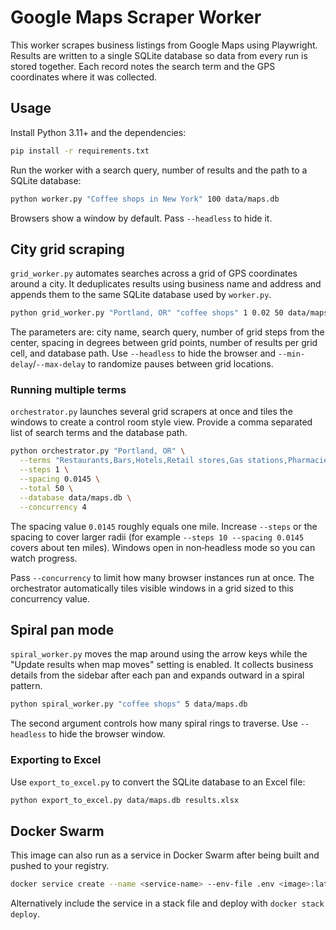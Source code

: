 # Google Maps Scraper Worker

This worker scrapes business listings from Google Maps using Playwright.
Results are written to a single SQLite database so data from every run
is stored together. Each record notes the search term and the GPS
coordinates where it was collected.

## Usage

Install Python 3.11+ and the dependencies:

```bash
pip install -r requirements.txt
```

Run the worker with a search query, number of results and the path to a
SQLite database:

```bash
python worker.py "Coffee shops in New York" 100 data/maps.db
```

Browsers show a window by default. Pass `--headless` to hide it.

## City grid scraping

`grid_worker.py` automates searches across a grid of GPS coordinates around a
city. It deduplicates results using business name and address and appends them
to the same SQLite database used by `worker.py`.

```bash
python grid_worker.py "Portland, OR" "coffee shops" 1 0.02 50 data/maps.db
```

The parameters are: city name, search query, number of grid steps from the center, spacing in degrees between grid points, number of results per grid cell, and database path. Use `--headless` to hide the browser and `--min-delay`/`--max-delay` to randomize pauses between grid locations.

### Running multiple terms

`orchestrator.py` launches several grid scrapers at once and tiles the windows
to create a control room style view. Provide a comma separated list of search
terms and the database path.

```bash
python orchestrator.py "Portland, OR" \
  --terms "Restaurants,Bars,Hotels,Retail stores,Gas stations,Pharmacies,Automotive,Banks,Healthcare,Professional services,Education,Government offices,Entertainment,Construction,Real estate" \
  --steps 1 \
  --spacing 0.0145 \
  --total 50 \
  --database data/maps.db \
  --concurrency 4
```

The spacing value `0.0145` roughly equals one mile.  Increase `--steps` or the spacing to cover larger radii (for example `--steps 10 --spacing 0.0145` covers about ten miles).  Windows open in non‑headless mode so you can watch progress.

Pass `--concurrency` to limit how many browser instances run at once. The orchestrator automatically tiles visible windows in a grid sized to this concurrency value.

## Spiral pan mode

`spiral_worker.py` moves the map around using the arrow keys while the "Update results when map moves" setting is enabled. It collects business details from the sidebar after each pan and expands outward in a spiral pattern.

```bash
python spiral_worker.py "coffee shops" 5 data/maps.db
```

The second argument controls how many spiral rings to traverse. Use `--headless` to hide the browser window.

### Exporting to Excel

Use `export_to_excel.py` to convert the SQLite database to an Excel file:

```bash
python export_to_excel.py data/maps.db results.xlsx
```

## Docker Swarm

This image can also run as a service in Docker Swarm after being built and pushed to your registry.

```bash
docker service create --name <service-name> --env-file .env <image>:latest
```

Alternatively include the service in a stack file and deploy with `docker stack deploy`.
